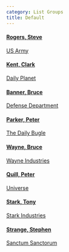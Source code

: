 ```yaml
---
category: List Groups
title: Default
---
```


<div class="list-group list-group-cards">
    <a class="list-group-item primary" href="#">
      <h4 class="list-group-item-heading">Rogers, Steve</h4>
      <p class="list-group-item-text">US Army</p>
    </a>
    <a class="list-group-item secondary" href="#">
      <h4 class="list-group-item-heading">Kent, Clark</h4>
      <p class="list-group-item-text">Daily Planet</p>
    </a>
    <a class="list-group-item success" href="#">
      <h4 class="list-group-item-heading">Banner, Bruce</h4>
      <p class="list-group-item-text">Defense Department</p>
    </a>
    <a class="list-group-item danger" href="#">
      <h4 class="list-group-item-heading">Parker, Peter</h4>
      <p class="list-group-item-text">The Daily Bugle</p>
    </a>
    <a class="list-group-item warning" href="#">
      <h4 class="list-group-item-heading">Wayne, Bruce</h4>
      <p class="list-group-item-text">Wayne Industries</p>
    </a>
    <a class="list-group-item info" href="#">
      <h4 class="list-group-item-heading">Quill, Peter</h4>
      <p class="list-group-item-text">Universe</p>
    </a>
    <a class="list-group-item light" href="#">
      <h4 class="list-group-item-heading">Stark, Tony</h4>
      <p class="list-group-item-text">Stark Industries</p>
    </a>
    <a class="list-group-item dark" href="#">
      <h4 class="list-group-item-heading">Strange, Stephen</h4>
      <p class="list-group-item-text">Sanctum Sanctorum</p>
    </a>
  </div>
